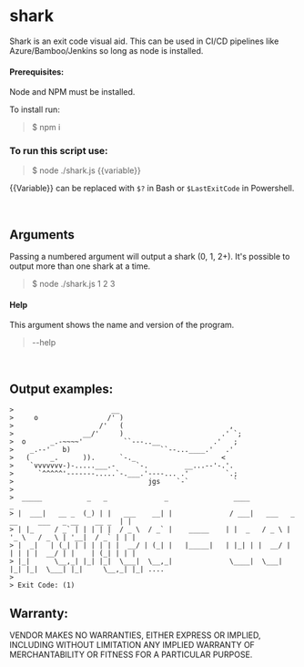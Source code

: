 # shark 
Shark is an exit code visual aid. This can be used in CI/CD pipelines like Azure/Bamboo/Jenkins so long as node is installed. 

#### Prerequisites:
Node and NPM must be installed. 

To install run:
> $ npm i


### To run this script use:

> $ node ./shark.js {{variable}}

{{Variable}} can be replaced with `$?` in Bash or `$LastExitCode` in Powershell. 

&nbsp;
## Arguments
Passing a numbered argument will output a shark (0, 1, 2+). It's possible to output more than one shark at a time. 
> $ node ./shark.js 1 2 3

#### Help
This argument shows the name and version of the program. 
> --help

&nbsp;
## Output examples:
```
>                        __
>     o                 /' )
>                     /'   (                          ,
>                 __/'     )                        .' `;
>  o      _.-~~~~'          ``---..__             .'   ;
>    _.--'   b)                      ``--...____.'   .'
>   (     _.      )).      `-._                     <
>    `vvvvvvv-)-.....___.-     `-.         __...--'-.'.
>      `^^^^^'-------.....`-.___.'----... .'         `.;
>                                 jgs    `-`           `
>
>  _____           _   _              _                ____                                        _  
> |  ___|   __ _  (_) | |   ___    __| |              / ___|   ___   _ __     ___   _ __    __ _  | | 
> | |_     / _` | | | | |  / _ \  / _` |    _____    | |  _   / _ \ | '_ \   / _ \ | '__|  / _` | | | 
> |  _|   | (_| | | | | | |  __/ | (_| |   |_____|   | |_| | |  __/ | | | | |  __/ | |    | (_| | | | 
> |_|      \__,_| |_| |_|  \___|  \__,_|              \____|  \___| |_| |_|  \___| |_|     \__,_| |_| ....
>
> Exit Code: (1)
```
## Warranty:
VENDOR MAKES NO WARRANTIES, EITHER EXPRESS OR IMPLIED, INCLUDING WITHOUT LIMITATION ANY IMPLIED WARRANTY OF MERCHANTABILITY OR FITNESS FOR A PARTICULAR PURPOSE.

